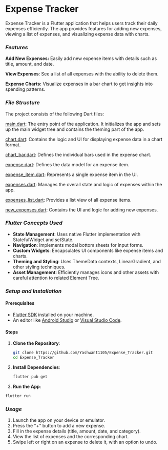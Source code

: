 # **Expense Tracker**

Expense Tracker is a Flutter application that helps users track their daily expenses efficiently. The app provides features for adding new expenses, viewing a list of expenses, and visualizing expense data with charts.


### *Features*

**Add New Expenses:** Easily add new expense items with details such as title, amount, and date.

**View Expenses**: See a list of all expenses with the ability to delete them.

**Expense Charts:** Visualize expenses in a bar chart to get insights into spending patterns.



### *File Structure*

The project consists of the following Dart files:

[main.dart](https://github.com/Yashwant1105/Expense_Tracker/blob/main/lib/main.dart): The entry point of the application. It initializes the app and sets up the main widget tree and contains the theming part of the app.

[chart.dart](https://github.com/Yashwant1105/Expense_Tracker/blob/main/lib/widgets/expenses_list/chart/chart.dart): Contains the logic and UI for displaying expense data in a chart format.

[chart_bar.dart](https://github.com/Yashwant1105/Expense_Tracker/blob/main/lib/widgets/expenses_list/chart/chart_bar.dart): Defines the individual bars used in the expense chart.

[expense.dart](https://github.com/Yashwant1105/Expense_Tracker/blob/main/lib/model/expense.dart): Defines the data model for an expense item.

[expense_item.dart](https://github.com/Yashwant1105/Expense_Tracker/blob/main/lib/widgets/expenses_list/expense_item.dart): Represents a single expense item in the UI.

[expenses.dart](https://github.com/Yashwant1105/Expense_Tracker/blob/main/lib/widgets/expenses.dart): Manages the overall state and logic of expenses within the app.

[expenses_list.dart](https://github.com/Yashwant1105/Expense_Tracker/blob/main/lib/widgets/expenses_list/expenses_list.dart): Provides a list view of all expense items.

[new_expenses.dart](https://github.com/Yashwant1105/Expense_Tracker/blob/main/lib/new_expenses.dart): Contains the UI and logic for adding new expenses.



### *Flutter Concepts Used*

- **State Management**: Uses native Flutter implementation with StatefulWidget and setState.
- **Navigation**: Implements modal bottom sheets for input forms.
- **Custom Widgets**: Encapsulates UI components like expense items and charts.
- **Theming and Styling**: Uses ThemeData contexts, LinearGradient, and other styling techniques.
- **Asset Management**: Efficiently manages icons and other assets with careful attention to related Element Tree.
  

### *Setup and Installation*

#### Prerequisites

- [Flutter SDK](https://flutter.dev/docs/get-started/install) installed on your machine.
- An editor like [Android Studio](https://developer.android.com/studio) or [Visual Studio Code](https://code.visualstudio.com/).

#### Steps

1. **Clone the Repository**:
   ```bash
   git clone https://github.com/Yashwant1105/Expense_Tracker.git
   cd Expense_Tracker
   ```
    

2. **Install Dependencies**:
   ```bash
   flutter pub get
   ```
    

3. **Run the App**:
  ```bash
  flutter run
  ```


### *Usage*

1. Launch the app on your device or emulator.
2. Press the "+" button to add a new expense.
3. Fill in the expense details (title, amount, date, and category).
4. View the list of expenses and the corresponding chart.
5. Swipe left or right on an expense to delete it, with an option to undo.
